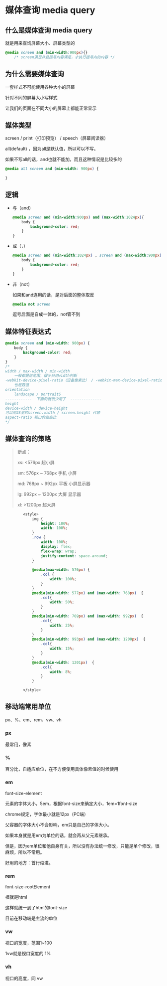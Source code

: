 # 媒体查询 media query

## 什么是媒体查询 media query

就是用来查询屏幕大小、屏幕类型的

```css
@media screen and (min-width:900px){}
    /* screen满足并且括号内容满足，才执行括号内的内容 */
```

## 为什么需要媒体查询

一套样式不可能使用各种大小的屏幕

针对不同的屏幕大小写样式

让我们的页面在不同大小的屏幕上都能正常显示

## 媒体类型

screen / print（打印预览） / speech（屏幕阅读器）

all(default)  ，因为all是默认值，所以可以不写。

如果不写all的话，and也就不能加，而且这种情况是比较多的

```css
@media all screen and (min-width: 900px) {
    
}
```

## 逻辑

+ 与（and）

  ```css
  @media screen and (min-width:900px) and (max-width:1024px){
      body {
          background-color: red;
      }
  }
  ```

+ 或（，）

  ```css
  @media screen and (min-width:1024px) , screen and (max-width:900px){
      body {
          background-color: red;
      }
  }
  ```

+ 非（not）

  如果和and连用的话，是对后面的整体取反

  ```css
  @media not screen 
  ```

  逗号后面是自成一体的，not管不到

## 媒体特征表达式

```css
@media screen and (min-width: 900px) {
    body {
        background-color: red;
    }
}
/*
width / max-width / min-width
	一般都是给范围，很少只用width判断
-webkit-device-pixel-ratio（设备像素比） / -webkit-max-device-pixel-ratio / -webkit-min-pixel-ratio
	也是数值
orientation
	landscape / portraitS
------------  下面的就很少用了  --------------
height
device-width / device-height
可以用JS里的screen.width / screen.height 代替
aspect-ratio 视口的宽高比
*/
```

## 媒体查询的策略

> 断点：
>
> xs: <576px						超小屏
>
> sm: 576px ~ 768px			手机  小屏
>
> md: 768px ~ 992px		平板 小屏显示器
>
> lg: 992px ~ 1200px			大屏  显示器
>
> xl: >1200px						超大屏

```css
		<style>
			img {
				height: 100%;
				width: 100%;
			}
			.row {
				width: 100%;
				display: flex;
				flex-wrap: wrap;
				justify-content: space-around;
			}
			
			@media(max-width: 576px) {
				.col {
					width: 100%;
				}
			}
			@media(min-width: 577px) and (max-width: 768px)  {
				.col{
					width: 50%;
				}
			}
			@media(min-width: 769px) and (max-width: 992px)  {
				.col{
					width: 25%;
				}
			}
			@media(min-width: 993px) and (max-width: 1200px)  {
				.col{
					width: 15%;
				}
			}
			@media(min-width: 1201px)  {
				.col{
					width: 8%;
				}
			}

		</style>
```



## 移动端常用单位

px、%、em、rem、vw、vh

### px

最常用，像素

### %

百分比，自适应单位，在不方便使用具体像素值的时候使用

### em

font-size-element

元素的字体大小，5em，根据font-size来确定大小，1em=1font-size

chrome规定，字体最小就是12px（PC端）

父容器的字体大小不会影响，em只是自己的字体大小。

如果本身就是用em为单位的话，就会再从父元素继承。

但是，因为em单位和他自身有关，所以没有办法统一修改，只能是单个修改，很麻烦，所以不常用。

好用的地方：首行缩进。

### rem

font-size-rootElement

根就是html

这样就统一到了html的font-size

目前在移动端是主流的单位

### vw

视口的宽度，范围1~100

1vw就是视口宽度的 1%

### vh

视口的高度，同 vw



